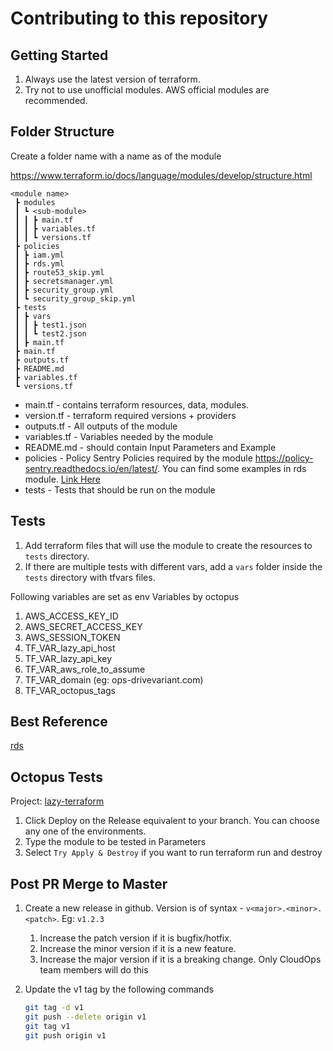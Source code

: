# Contributing to this repository

## Getting Started

1. Always use the latest version of terraform.
2. Try not to use unofficial modules. AWS official modules are recommended.

## Folder Structure

Create a folder name with a name as of the module

<https://www.terraform.io/docs/language/modules/develop/structure.html>

```text
<module name>
 ┣ modules
 ┃ ┗ <sub-module>
 ┃ ┃ ┣ main.tf
 ┃ ┃ ┣ variables.tf
 ┃ ┃ ┗ versions.tf
 ┣ policies
 ┃ ┣ iam.yml
 ┃ ┣ rds.yml
 ┃ ┣ route53_skip.yml
 ┃ ┣ secretsmanager.yml
 ┃ ┣ security_group.yml
 ┃ ┗ security_group_skip.yml
 ┣ tests
 ┃ ┣ vars
 ┃ ┃ ┣ test1.json
 ┃ ┃ ┗ test2.json
 ┃ ┣ main.tf
 ┣ main.tf
 ┣ outputs.tf
 ┣ README.md
 ┣ variables.tf
 ┗ versions.tf
```

- main.tf - contains terraform resources, data, modules.
- version.tf - terraform required versions + providers
- outputs.tf - All outputs of the module
- variables.tf - Variables needed by the module
- README.md - should contain Input Parameters and Example
- policies - Policy Sentry Policies required by the module <https://policy-sentry.readthedocs.io/en/latest/>. You can find some examples in rds module. [Link Here](./rds/policies)
- tests - Tests that should be run on the module

## Tests

1. Add terraform files that will use the module to create the resources to `tests` directory.
2. If there are multiple tests with different vars, add a `vars` folder inside the `tests` directory with tfvars files.

Following variables are set as env Variables by octopus

1. AWS_ACCESS_KEY_ID
2. AWS_SECRET_ACCESS_KEY
3. AWS_SESSION_TOKEN
4. TF_VAR_lazy_api_host
5. TF_VAR_lazy_api_key
6. TF_VAR_aws_role_to_assume
7. TF_VAR_domain (eg: ops-drivevariant.com)
8. TF_VAR_octopus_tags

## Best Reference

[rds](./rds)

## Octopus Tests

Project: [lazy-terraform](https://octopus.apps.ops-drivevariant.com/app#/Spaces-2/projects/lazy-terraform/deployments)

1. Click Deploy on the Release equivalent to your branch. You can choose any one of the environments.
2. Type the module to be tested in Parameters
3. Select `Try Apply & Destroy` if you want to run terraform run and destroy

## Post PR Merge to Master

1. Create a new release in github. Version is of syntax - `v<major>.<minor>.<patch>`. Eg: `v1.2.3`
   1. Increase the patch version if it is bugfix/hotfix.
   2. Increase the minor version if it is a new feature.
   3. Increase the major version if it is a breaking change. Only CloudOps team members will do this
2. Update the v1 tag by the following commands

    ```bash
    git tag -d v1
    git push --delete origin v1
    git tag v1
    git push origin v1
    ```

